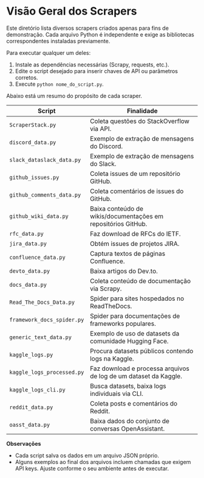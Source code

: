 # Visão Geral dos Scrapers

Este diretório lista diversos scrapers criados apenas para fins de demonstração. Cada arquivo Python é independente e exige as bibliotecas correspondentes instaladas previamente.

Para executar qualquer um deles:
1. Instale as dependências necessárias (Scrapy, requests, etc.).
2. Edite o script desejado para inserir chaves de API ou parâmetros corretos.
3. Execute `python nome_do_script.py`.

Abaixo está um resumo do propósito de cada scraper.

| Script | Finalidade |
| ------ | ---------- |
| `ScraperStack.py` | Coleta questões do StackOverflow via API. |
| `discord_data.py` | Exemplo de extração de mensagens do Discord. |
| `slack_dataslack_data.py` | Exemplo de extração de mensagens do Slack. |
| `github_issues.py` | Coleta issues de um repositório GitHub. |
| `github_comments_data.py` | Coleta comentários de issues do GitHub. |
| `github_wiki_data.py` | Baixa conteúdo de wikis/documentações em repositórios GitHub. |
| `rfc_data.py` | Faz download de RFCs do IETF. |
| `jira_data.py` | Obtém issues de projetos JIRA. |
| `confluence_data.py` | Captura textos de páginas Confluence. |
| `devto_data.py` | Baixa artigos do Dev.to. |
| `docs_data.py` | Coleta conteúdo de documentação via Scrapy. |
| `Read_The_Docs_Data.py` | Spider para sites hospedados no ReadTheDocs. |
| `framework_docs_spider.py` | Spider para documentações de frameworks populares. |
| `generic_text_data.py` | Exemplo de uso de datasets da comunidade Hugging Face. |
| `kaggle_logs.py` | Procura datasets públicos contendo logs na Kaggle. |
| `kaggle_logs_processed.py` | Faz download e processa arquivos de log de um dataset da Kaggle. |
| `kaggle_logs_cli.py` | Busca datasets, baixa logs individuais via CLI. |
| `reddit_data.py` | Coleta posts e comentários do Reddit. |
| `oasst_data.py` | Baixa dados do conjunto de conversas OpenAssistant. |

**Observações**
- Cada script salva os dados em um arquivo JSON próprio.
- Alguns exemplos ao final dos arquivos incluem chamadas que exigem API keys. Ajuste conforme o seu ambiente antes de executar.
